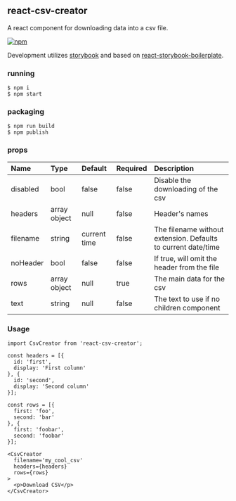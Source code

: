 react-csv-creator
---
A react component for downloading data into a csv file.

[![npm](https://img.shields.io/npm/v/react-csv-creator.svg)](https://www.npmjs.com/package/react-csv-creator)

Development utilizes [storybook](https://getstorybook.io/) and based on [react-storybook-boilerplate](https://github.com/romellogood/react-storybook-boilerplate).

### running
```
$ npm i
$ npm start
```

### packaging
```
$ npm run build
$ npm publish
```

### props
| Name     | Type         | Default      | Required | Description                                                   |
|:---------|:-------------|:-------------|:---------|:--------------------------------------------------------------|
| disabled | bool         | false        | false    | Disable the downloading of the csv                            |
| headers  | array object | null         | false    | Header's names                                                |
| filename | string       | current time | false    | The filename without extension. Defaults to current date/time |
| noHeader | bool         | false        | false    | If true, will omit the header from the file                   |
| rows     | array object | null         | true     | The main data for the csv                                     |
| text     | string       | null         | false    | The text to use if no children component                      |


### Usage
```
import CsvCreator from 'react-csv-creator';

const headers = [{
  id: 'first',
  display: 'First column'
}, {
  id: 'second',
  display: 'Second column'
}];

const rows = [{
  first: 'foo',
  second: 'bar'
}, {
  first: 'foobar',
  second: 'foobar'
}];

<CsvCreator
  filename='my_cool_csv'
  headers={headers}
  rows={rows}
>
  <p>Download CSV</p>
</CsvCreator>
```
